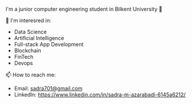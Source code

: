 I'm a junior computer engineering student in Bilkent University 🏫

🌱 I'm interesred in:
  - Data Science
  - Artificial Intelligence
  - Full-stack App Development
  - Blockchain
  - FinTech
  - Devops

📫 How to reach me: 

  - Email: sadra701@gmail.com
  - LinkedIn: https://www.linkedin.com/in/sadra-m-azarabadi-6145a6212/

<!--
**Sardter/sardter** is a ✨ _special_ ✨ repository because its `README.md` (this file) appears on your GitHub profile.

Here are some ideas to get you started:

- 🔭 I’m currently working on ...
- 🌱 I’m currently learning ...
- 👯 I’m looking to collaborate on ...
- 🤔 I’m looking for help with ...
- 💬 Ask me about ...
- 📫 How to reach me: ...
- 😄 Pronouns: ...
- ⚡ Fun fact: ...
-->
